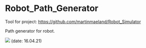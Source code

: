 # Robot_Path_Generator

Tool for project: https://github.com/martinmaeland/Robot_Simulator

Path generator for robot.

![](https://github.com/martinmaeland/Robot_Path_Generator/blob/master/res/demo.png)
(date: 16.04.21)
